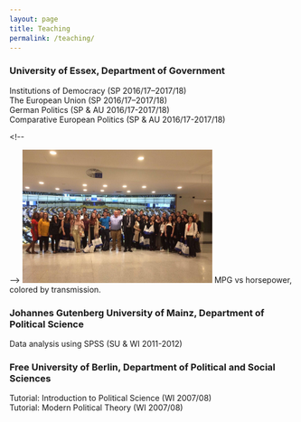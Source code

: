 ```yaml
---
layout: page
title: Teaching
permalink: /teaching/
---
```


### University of Essex, Department of Government
Institutions of Democracy (SP 2016/17–2017/18) \
The European Union (SP 2016/17–2017/18) \
German Politics (SP & AU 2016/17-2017/18) \
Comparative European Politics (SP & AU 2016/17-2017/18)

<span class="marginnote shownote"> <!--
<div class="figure">--> <img src="assets/img/European_Parliament.jpg" alt="MPG vs horsepower, colored by transmission." width="336"> <!--
<p class="caption marginnote">-->MPG vs horsepower, colored by transmission.<!--</p>--> <!--</div>--></span>

### Johannes Gutenberg University of Mainz, Department of Political Science
Data analysis using SPSS (SU & WI 2011-2012)
	
### Free University of Berlin, Department of Political and Social Sciences
Tutorial: Introduction to Political Science (WI 2007/08) </br>
Tutorial: Modern Political Theory (WI 2007/08)
